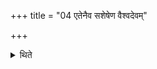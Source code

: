 +++
title = "04 एतेनैव सशेषेण वैश्वदेवम्"

+++

<details><summary>थिते</summary>

एतेनैव सशेषेण वैश्वदेवं पूतभृतो गृह्णाति ४
</details>
